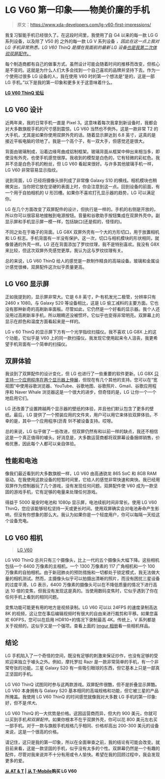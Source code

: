 # LG V60 第一印象——物美价廉的手机

> 原文：<https://www.xda-developers.com/lg-v60-first-impressions/>

我复习智能手机已经很久了。在这段时间里，我使用了自 G4 以来的每一款 LG G 系列设备，以及除了 V50 的 之外的每一款 LG V 系列设备 *，因此在这一点上我对 LG 手机异常熟悉。LG V60 ThinQ 是摆在我面前的最新 LG 设备[也是我第二次体验双屏配件。](https://www.xda-developers.com/lg-v60-thinq-launch-specifications-5g/)*

每个制造商都有自己的做事方式。虽然设计可能会随着时间的推移而改变，但核心是不变的。这就是为什么人们大多会找到一个自己喜欢的品牌并坚持下去。作为一个使用过很多 LG 设备的人，我在使用 V60 时的第一个想法是“是的，这是一部 LG 手机。”以下是我的第一印象和更多关于这意味着什么。

**[LG V60 ThinQ 论坛](https://forum.xda-developers.com/lg-v60-thinq)**

## LG V60 设计

近两年来，我的日常手机一直是 Pixel 3。这意味着每次我拿到新设备时，我都会对大多数旗舰手机的尺寸感到震惊。LG V60 当然也不例外。这是一款非常 T2 的大手机，尤其是如果你使用双屏外壳的话。随着显示屏达到 6.8 英寸，这真的是接近平板电脑的领地了。我是一个高个子，有一双大手，但感觉还是很大。

背面由玻璃制成，沿着边缘弯曲成铝制框架。玻璃背面从框架中伸出来相当多，即使没有外壳，也使手机感觉很厚。我收到的模型是白色的，它有轻微的彩虹色。我并不总是白色手机的粉丝，但 LG V60 看起来很好。与许多其他玻璃手机一样，LG V60 非常容易显示指纹。

说到背面，LG 已经将摄像头排列成了非常像 Galaxy S10 的横线。相机模块也稍微突出，当你把它放在坚硬的表面上时，你会注意到这一点。回到设备的前面，有一个用于自拍相机的 U 形凹槽。如果你不喜欢打孔显示器的趋势，LG 可以满足你。

LG 在几个方面改变了双屏配件的设计，但执行是一样的。手机的右侧是开放的，所以你可以很容易地接触到电源按钮。音量和谷歌助手按钮集成在双屏外壳中。副显示屏和手机显示屏一模一样，包括缺口(还是假的，怪怪的)。

不同之处在于箱子的背面。LG G8X 双屏外壳有一个大的方形切口，用于放置相机和 LG 标志。手机背面有一半没有保护。这一次，切口与相机模块的形状相同，就像普通的外壳一样。LG 还在背面添加了罗纹纹理，我不是特别喜欢。我没有 G8X 来比较，但这次双屏外壳感觉更厚。我认为这与罗纹纹理有关。

总的来说，LG V60 ThinQ 给人的感觉是一款制作精良的高端设备。玻璃和金属设计感觉很棒，双屏配件这次似乎质量更高。

## LG V60 显示屏

正如我提到的，显示屏非常大。它是 6.8 英寸，P-有机发光二极管，分辨率只有 2460 x 1080。与 Galaxy S20 等设备相比，这是 LG 偷工减料的主要方面。它也没有那种新奇的高刷新率面板。尽管如此，它仍然是一个好看的显示器。我个人还没用过高刷新率手机，所以眼睛还没被惯坏。它似乎也变得非常明亮。双屏幕上的显示在颜色和温度方面看起来是一样的。

LG v 60 ThinQ 的显示屏下方有一个光学指纹扫描仪。我不喜欢 LG G8X 上的这个功能，它似乎是 V60 上的同一款扫描仪。我发现它使用起来令人沮丧，我更希望手机背面有一个简单的扫描仪。

## 双屏体验

我谈到了双屏配件的设计变化，但 LG 也进行了一些重要的软件更新。LG G8X [只支持一个应用程序在两个显示器上伸展](https://www.xda-developers.com/how-to-force-wide-screen-for-any-app-on-the-lg-g8x-with-the-dual-screen-attachment/)，但现在有几个其他的支持。您可以在“宽视图”中使用谷歌浏览器、YouTube、谷歌地图、谷歌照片、Gmail、谷歌应用程序和 Naver Whale 浏览器这是一个很大的进步，但奇怪的是，LG 让你一个一个地启用它们。

LG 还改善了设置跨越两个显示器的壁纸的体验，并且他们默认包含了更多的壁纸。最后，LG 提供了一个预装应用的文件夹，用户可以用它来体验双屏体验。不幸的是，其中一个应用程序(沥青 9)不被设备支持。哎呀。

总的来说，LG 似乎做了一些改进，但双屏仍然有和以前一样的缺点，我还不相信这是一个真正值得的噱头。好消息是，大多数运营商都将双屏幕设备捆绑销售，价格优惠，因此每个人都可以亲自体验。

## 性能和电池

像我们最近看到的大多数旗舰一样，LG V60 由高通骁龙 865 SoC 和 8GB RAM 驱动。在我使用这款设备的短暂时间里，它给人的感觉非常快速和爽快。我已经用双屏作为控制器玩了几个游戏，没有发现任何问题。双屏配件使 V60 成为一款坚固的游戏手机，它有足够的电量来处理任何游戏。

得益于 5000 毫安时电池和 1080p 显示屏，电池续航时间非常长。使用 LG V60 ThinQ，您应该能够轻松坚持一天或更长时间。使用双屏确实会对电池寿命产生影响，但没有你想象的那么大。我认为如果你是一个轻度用户，你可以每隔一天给这个设备充电。

## LG V60 相机

> [LG V60](//imgur.com/a/7CbTMKh)

LG V60 ThinQ 总共只有三个摄像头，比上一代的五个摄像头大幅下降。这些相机包括一个 6400 万像素的主相机，一个 1300 万像素的 117 广角相机和一个 100 万像素的自拍相机。由于新冠肺炎的预防措施和一切都处于锁定模式，我无法做大量的相机测试。然而，主摄像头似乎可以拍摄出清晰的照片，而没有困扰三星设备的过度平滑。LG 表示，6400 万像素的摄像头可以在不降低质量的情况下进行高达 10 倍的变焦，但我没有发现这是真的。当使用数码变焦时，它似乎遇到了你在任何手机上看到的相同问题。

变焦功能可能更有用的地方是视频录制。LG V60 可以以 24FPS 的速度录制高达 8K 的视频，这让您在事后编辑视频时有很大的自由来进行裁剪和平移。如果您喜欢 60FPS，您可以在启用 HDR10+的情况下录制最高 4K。传统上，V 系列都是关于视频的，这似乎又是一个强项。查看上面的 [Imgur 相册](https://imgur.com/a/7CbTMKh)看一些相机样品。

## 结论

LG 手机陷入了一个奇怪的空间，既没有足够的刺激来保证炒作，也没有足够的受欢迎来独立于噱头之外。例如，摩托罗拉 Razr 是一款非常简单的手机，有一个非常夸张的功能。三星 Galaxy S20 有一些吸引眼球的东西，但它基本上只是一部真正坚固的手机。

LG V60 ThinQ 试图同时参与这两款游戏。双屏配件很酷，但不是折叠显示屏酷。LG V60 本身拥有与 Galaxy S20 基本相同的高端规格和功能，但它被三星的产品所掩盖。我使用 LG V60 ThinQ 的时间感觉就像我对大多数 LG 手机的第一印象:好，但不是*伟大*。

LG V60 ThinQ 的一大优势是价格。这因运营商而异，但大约 900 美元，你就可以买到手机*和双屏配件*。如果你根本不在乎双屏外壳，你可以花 800 美元左右买一部手机。对于一款与旗舰手机规格几乎相同、价格却高出 200-300 美元的设备来说，这是一个很高的价格。

请记住，这只是我的第一印象，所以在全面审查之前，我的结论有可能会改变。就目前来看，这是一款坚固的手机，似乎没有太多的个性。双屏幕仍然是一个有趣的配件，尽管对我来说并不十分有用或令人愉快。希望在我的回顾过程中，我会发现更多的爱。

**[从 AT & T](https://www.anrdoezrs.net/links/100122946/type/dlg/sid/UUxdaUeUpU27730/https://www.att.com/buy/phones/) | [从 T-Mobile](https://www.t-mobile.com/cell-phone/lg-v60-thinq-5g-dual-screen)购买 LG V60**